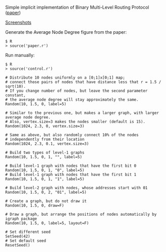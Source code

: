 Simple implicit implementation of Binary Multi-Level Routing Protocol ([paper](https://github.com/aszinovyev/bmlrp))

[Screenshots](pics/)

Generate the Average Node Degree figure from the paper:

    $ R
    > source('paper.r')

Run manually:
  
    $ R
    > source('control.r')
    
    # Distribute 10 nodes uniformly on a [0;1]x[0;1] map;
    # connect those pairs of nodes that have distance less that r = 1.5 / sqrt(10). 
    # If you change number of nodes, but leave the second parameter constant, 
    # the average node degree will stay approximately the same.
    Random(10, 1.5, 0, label=5)
    
    # Similar to the previous one, but makes a larger graph, with larger average node degree. 
    # Also, vertex.size=3 makes the nodes smaller (default is 15).
    Random(1024, 2.3, 0, vertex.size=3)
    
    # Same as above, but also randomly connect 10% of the nodes
    # independently from their location
    Random(1024, 2.3, 0.1, vertex.size=3)
    
    # Build two types of level-1 graphs
    Random(10, 1.5, 0, 1, "", label=5)
    
    # Build level-1 graph with nodes that have the first bit 0
    Random(10, 1.5, 0, 1, "0", label=5)
    # Build level-1 graph with nodes that have the first bit 1
    Random(10, 1.5, 0, 1, "1", label=5)
    
    # Build level-2 graph with nodes, whose addresses start with 01
    Random(10, 1.5, 0, 2, "01", label=5)
    
    # Create a graph, but do not draw it
    Random(10, 1.5, 0, draw=F)
    
    # Draw a graph, but arrange the positions of nodes automatically by igraph package
    Random(10, 1.5, 0, label=5, layout=F)
    
    # Set different seed
    SetSeed(42)
    # Set default seed
    ResetSeed()
